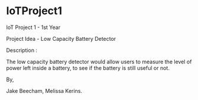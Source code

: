 # IoTProject1
IoT Project 1 - 1st Year

Project Idea - Low Capacity Battery Detector

Description : 

The low capacity battery detector would allow users to measure the level of power left inside a battery, to see if the battery is still useful or not.

By,

Jake Beecham,  Melissa Kerins.
